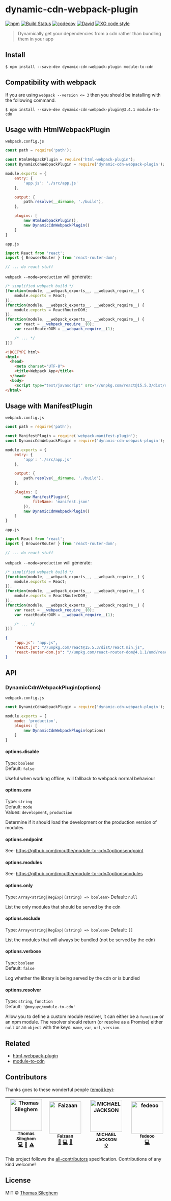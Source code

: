 # dynamic-cdn-webpack-plugin

[![npm](https://img.shields.io/npm/v/dynamic-cdn-webpack-plugin.svg)](https://www.npmjs.com/package/dynamic-cdn-webpack-plugin) [![Build Status](https://travis-ci.org/mastilver/dynamic-cdn-webpack-plugin.svg?branch=master)](https://travis-ci.org/mastilver/dynamic-cdn-webpack-plugin) [![codecov](https://codecov.io/gh/mastilver/dynamic-cdn-webpack-plugin/badge.svg?branch=master)](https://codecov.io/gh/mastilver/dynamic-cdn-webpack-plugin?branch=master) [![David](https://img.shields.io/david/mastilver/dynamic-cdn-webpack-plugin.svg)](https://david-dm.org/mastilver/dynamic-cdn-webpack-plugin) [![XO code style](https://img.shields.io/badge/code_style-XO-5ed9c7.svg)](https://github.com/sindresorhus/xo)

> Dynamically get your dependencies from a cdn rather than bundling them in your app


## Install

```
$ npm install --save-dev dynamic-cdn-webpack-plugin module-to-cdn
```

## Compatibility with webpack

If you are using `webpack --version <= 3` then you should be installing with the following command.

```
$ npm install --save-dev dynamic-cdn-webpack-plugin@3.4.1 module-to-cdn
```

## Usage with HtmlWebpackPlugin

`webpack.config.js`<br>
```js
const path = require('path');

const HtmlWebpackPlugin = require('html-webpack-plugin');
const DynamicCdnWebpackPlugin = require('dynamic-cdn-webpack-plugin');

module.exports = {
    entry: {
        'app.js': './src/app.js'
    },

    output: {
        path.resolve(__dirname, './build'),
    },

    plugins: [
        new HtmlWebpackPlugin(),
        new DynamicCdnWebpackPlugin()
    ]
}
```

`app.js`<br>
```js
import React from 'react';
import { BrowserRouter } from 'react-router-dom';

// ... do react stuff
```

`webpack --mode=production` will generate:

```js
/* simplified webpack build */
[function(module, __webpack_exports__, __webpack_require__) {
    module.exports = React;
}),
(function(module, __webpack_exports__, __webpack_require__) {
    module.exports = ReactRouterDOM;
}),
(function(module, __webpack_exports__, __webpack_require__) {
    var react = __webpack_require__(0);
    var reactRouterDOM = __webpack_require__(1);

    /* ... */
})]
```

```html
<!DOCTYPE html>
<html>
  <head>
    <meta charset="UTF-8">
    <title>Webpack App</title>
  </head>
  <body>
    <script type="text/javascript" src="//unpkg.com/react@15.5.3/dist/react.min.js"></script><script type="text/javascript" src="//unpkg.com/react-router-dom@4.1.1/umd/react-router-dom.min.js"></script><script src="build/app.js"></script></body>
</html>
```

## Usage with ManifestPlugin

`webpack.config.js`<br>
```js
const path = require('path');

const ManifestPlugin = require('webpack-manifest-plugin');
const DynamicCdnWebpackPlugin = require('dynamic-cdn-webpack-plugin');

module.exports = {
    entry: {
        'app': './src/app.js'
    },

    output: {
        path.resolve(__dirname, './build'),
    },

    plugins: [
        new ManifestPlugin({
            fileName: 'manifest.json'
        }),
        new DynamicCdnWebpackPlugin()
    ]
}
```

`app.js`<br>
```js
import React from 'react';
import { BrowserRouter } from 'react-router-dom';

// ... do react stuff
```

`webpack --mode=production` will generate:

```js
/* simplified webpack build */
[function(module, __webpack_exports__, __webpack_require__) {
    module.exports = React;
}),
(function(module, __webpack_exports__, __webpack_require__) {
    module.exports = ReactRouterDOM;
}),
(function(module, __webpack_exports__, __webpack_require__) {
    var react = __webpack_require__(0);
    var reactRouterDOM = __webpack_require__(1);

    /* ... */
})]
```

```json
{
    "app.js": "app.js",
    "react.js": "//unpkg.com/react@15.5.3/dist/react.min.js",
    "react-router-dom.js": "//unpkg.com/react-router-dom@4.1.1/umd/react-router-dom.min.js"
}
```


## API

### DynamicCdnWebpackPlugin(options)

`webpack.config.js`<br>
```js
const DynamicCdnWebpackPlugin = require('dynamic-cdn-webpack-plugin');

module.exports = {
    mode: 'production',
    plugins: [
        new DynamicCdnWebpackPlugin(options)
    ]
}
```

#### options.disable

Type: `boolean`<br>
Default: `false`

Useful when working offline, will fallback to webpack normal behaviour

#### options.env

Type: `string`<br>
Default: `mode`<br>
Values: `development`, `production`

Determine if it should load the development or the production version of modules

#### options.endpoint

See: https://github.com/imcuttle/module-to-cdn#optionsendpoint

#### options.modules

See: https://github.com/imcuttle/module-to-cdn#optionsmodules

#### options.only

Type: `Array<string|RegExp|(string) => boolean>`
Default: `null`

List the only modules that should be served by the cdn

#### options.exclude

Type: `Array<string|RegExp|(string) => boolean>`
Default: `[]`

List the modules that will always be bundled (not be served by the cdn)

#### options.verbose

Type: `boolean`<br>
Default: `false`

Log whether the library is being served by the cdn or is bundled

#### options.resolver
Type: `string`, `function`<br>
Default: `'@moyuyc/module-to-cdn'`

Allow you to define a custom module resolver, it can either be a `function` or an npm module.
The resolver should return (or resolve as a Promise) either `null` or an `object` with the keys: `name`, `var`, `url`, `version`.


## Related

- [html-webpack-plugin](https://github.com/jantimon/html-webpack-plugin)
- [module-to-cdn](https://github.com/mastilver/module-to-cdn)


## Contributors

Thanks goes to these wonderful people ([emoji key](https://github.com/kentcdodds/all-contributors#emoji-key)):

<!-- ALL-CONTRIBUTORS-LIST:START - Do not remove or modify this section -->
<!-- prettier-ignore -->
| [<img src="https://avatars3.githubusercontent.com/u/4112409?v=4" width="100px;" alt="Thomas Sileghem"/><br /><sub><b>Thomas Sileghem</b></sub>](https://github.com/mastilver)<br />[💻](https://github.com/mastilver/dynamic-cdn-webpack-plugin/commits?author=mastilver "Code") [📖](https://github.com/mastilver/dynamic-cdn-webpack-plugin/commits?author=mastilver "Documentation") [⚠️](https://github.com/mastilver/dynamic-cdn-webpack-plugin/commits?author=mastilver "Tests") | [<img src="https://avatars2.githubusercontent.com/u/6629172?v=4" width="100px;" alt="​Faizaan"/><br /><sub><b>​Faizaan</b></sub>](https://github.com/aulisius)<br />[💬](#question-aulisius "Answering Questions") [💻](https://github.com/mastilver/dynamic-cdn-webpack-plugin/commits?author=aulisius "Code") [📖](https://github.com/mastilver/dynamic-cdn-webpack-plugin/commits?author=aulisius "Documentation") | [<img src="https://avatars0.githubusercontent.com/u/92839?v=4" width="100px;" alt="MICHAEL JACKSON"/><br /><sub><b>MICHAEL JACKSON</b></sub>](https://twitter.com/mjackson)<br />[💡](https://github.com/unpkg/unpkg-demos "Examples") | [<img src="https://avatars2.githubusercontent.com/u/5313455?v=4" width="100px;" alt="fedeoo"/><br /><sub><b>fedeoo</b></sub>](http://blog.fedeoo.cn/)<br />[💻](https://github.com/mastilver/dynamic-cdn-webpack-plugin/pull/21 "Code") |
| :---: | :---: | :---: | :---: |
<!-- ALL-CONTRIBUTORS-LIST:END -->

This project follows the [all-contributors](https://github.com/kentcdodds/all-contributors) specification. Contributions of any kind welcome!


## License

MIT © [Thomas Sileghem](http://mastilver.com)
